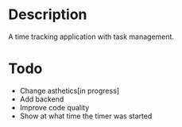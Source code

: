 # Description
A time tracking application with task management.

# Todo
 * Change asthetics[in progress]
 * Add backend
 * Improve code quality
 * Show at what time the timer was started